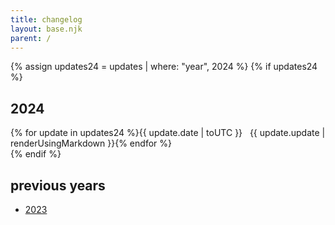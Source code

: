 ```yaml
---
title: changelog
layout: base.njk
parent: /
---
```


{% assign updates24 = updates | where: "year", 2024 %}
{% if updates24 %}
## 2024

<div class="grid">
{% for update in updates24 %}<span class="label">{{ update.date | toUTC }} &nbsp;</span> <span>{{ update.update | renderUsingMarkdown }}</span>{% endfor %}
</div>
{% endif %}

## previous years

- [2023](/changelog/2023)